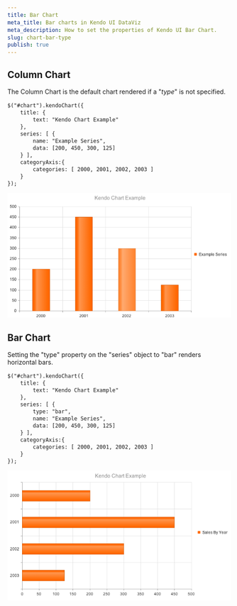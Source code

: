 ```yaml
---
title: Bar Chart
meta_title: Bar charts in Kendo UI DataViz
meta_description: How to set the properties of Kendo UI Bar Chart.
slug: chart-bar-type
publish: true
---
```


## Column Chart

The Column Chart is the default chart rendered if a "_type_" is not specified.

    $("#chart").kendoChart({
        title: {
            text: "Kendo Chart Example"
        },
        series: [ {
            name: "Example Series",
            data: [200, 450, 300, 125]
        } ],
        categoryAxis:{
            categories: [ 2000, 2001, 2002, 2003 ]
        }
    });


![Column Chart with categories](/getting-started/dataviz/chart/chart-column-categories.png)

## Bar Chart

Setting the "type" property on the "series" object to "bar" renders horizontal bars.

    $("#chart").kendoChart({
        title: {
            text: "Kendo Chart Example"
        },
        series: [ {
            type: "bar",
            name: "Example Series",
            data: [200, 450, 300, 125]
        } ],
        categoryAxis:{
            categories: [ 2000, 2001, 2002, 2003 ]
        }
    });
![Bar Chart](/getting-started/dataviz/chart/chart-types/chart-bar.png)
